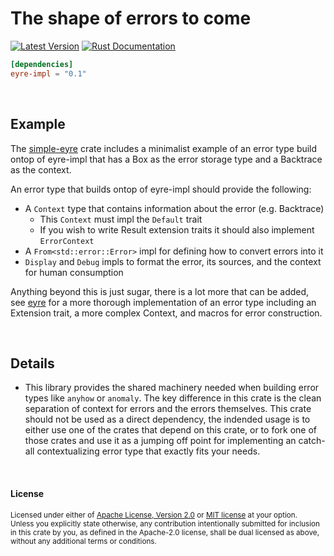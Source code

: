 The shape of errors to come
===============

[![Latest Version](https://img.shields.io/crates/v/eyre-impl.svg)](https://crates.io/crates/eyre-impl)
[![Rust Documentation](https://img.shields.io/badge/api-rustdoc-blue.svg)](https://docs.rs/eyre-impl)

```toml
[dependencies]
eyre-impl = "0.1"
```

<br>

## Example

The [simple-eyre](https://github.com/yaahc/simple-eyre/blob/master/src/lib.rs)
crate includes a minimalist example of an error type build ontop of eyre-impl
that has a Box<dyn Error> as the error storage type and a Backtrace as the
context.

An error type that builds ontop of eyre-impl should provide the following:
- A `Context` type that contains information about the error (e.g. Backtrace)
  - This `Context` must impl the `Default` trait
  - If you wish to write Result extension traits it should also implement `ErrorContext`
- A `From<std::error::Error>` impl for defining how to convert errors into it
- `Display` and `Debug` impls to format the error, its sources, and the context
  for human consumption

Anything beyond this is just sugar, there is a lot more that can be added, see
[eyre](https://github.com/yaahc/eyre) for a more thorough implementation of an
error type including an Extension trait, a more complex Context, and macros for
error construction.

<br>

## Details

- This library provides the shared machinery needed when building error types
  like `anyhow` or `anomaly`. The key difference in this crate is the clean
  separation of context for errors and the errors themselves. This crate should
  not be used as a direct dependency, the indended usage is to either use one of
  the crates that depend on this crate, or to fork one of those crates and use it
  as a jumping off point for implementing an catch-all contextualizing error type
  that exactly fits your needs.

<br>

#### License

<sup>
Licensed under either of <a href="LICENSE-APACHE">Apache License, Version
2.0</a> or <a href="LICENSE-MIT">MIT license</a> at your option.
</sup>

<br>

<sub>
Unless you explicitly state otherwise, any contribution intentionally submitted
for inclusion in this crate by you, as defined in the Apache-2.0 license, shall
be dual licensed as above, without any additional terms or conditions.
</sub>


